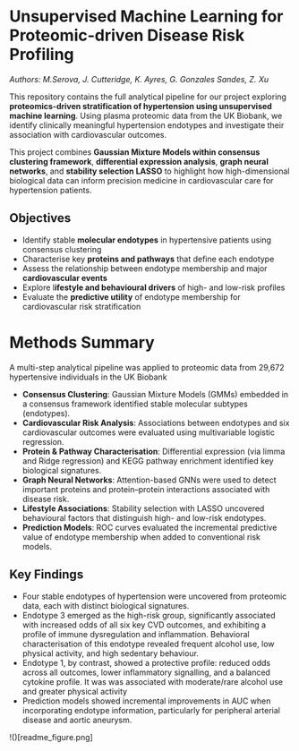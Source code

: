 # Unsupervised Machine Learning for Proteomic-driven Disease Risk Profiling

_Authors: M.Serova, J. Cutteridge, K. Ayres, G. Gonzales Sandes, Z. Xu_

This repository contains the full analytical pipeline for our project exploring **proteomics-driven stratification of hypertension using unsupervised machine learning**. Using plasma proteomic data from the UK Biobank, we identify clinically meaningful hypertension endotypes and investigate their association with cardiovascular outcomes.

This project combines **Gaussian Mixture Models within consensus clustering framework**, **differential expression analysis**, **graph neural networks**, and **stability selection LASSO** to highlight how high-dimensional biological data can inform precision medicine in cardiovascular care for hypertension patients.

## Objectives
- Identify stable **molecular endotypes** in hypertensive patients using consensus clustering
- Characterise key **proteins and pathways** that define each endotype
- Assess the relationship between endotype membership and major **cardiovascular events**
- Explore l**ifestyle and behavioural drivers** of high- and low-risk profiles
- Evaluate the **predictive utility** of endotype membership for cardiovascular risk stratification

# Methods Summary
A multi-step analytical pipeline was applied to proteomic data from 29,672 hypertensive individuals in the UK Biobank
- **Consensus Clustering**: Gaussian Mixture Models (GMMs) embedded in a consensus framework identified stable molecular subtypes (endotypes).
- **Cardiovascular Risk Analysis**: Associations between endotypes and six cardiovascular outcomes were evaluated using multivariable logistic regression.
- **Protein & Pathway Characterisation**: Differential expression (via limma and Ridge regression) and KEGG pathway enrichment identified key biological signatures.
- **Graph Neural Networks**: Attention-based GNNs were used to detect important proteins and protein–protein interactions associated with disease risk.
- **Lifestyle Associations**: Stability selection with LASSO uncovered behavioural factors that distinguish high- and low-risk endotypes.
- **Prediction Models**: ROC curves evaluated the incremental predictive value of endotype membership when added to conventional risk models.

## Key Findings
- Four stable endotypes of hypertension were uncovered from proteomic data, each with distinct biological signatures.
- Endotype 3 emerged as the high-risk group, significantly associated with increased odds of all six key CVD outcomes, and exhibiting a profile of immune dysregulation and inflammation. Behavioral characterisation of this endotype revealed frequent alcohol use, low physical activity, and high sedentary behaviour.
- Endotype 1, by contrast, showed a protective profile: reduced odds across all outcomes, lower inflammatory signalling, and a balanced cytokine profile. It was was associated with moderate/rare alcohol use and greater physical activity
- Prediction models showed incremental improvements in AUC when incorporating endotype information, particularly for peripheral arterial disease and aortic aneurysm.

!()[readme_figure.png]
